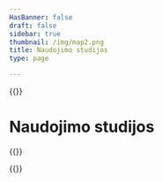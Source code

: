 ```yaml
---
HasBanner: false
draft: false
sidebar: true
thumbnail: /img/map2.png
title: Naudojimo studijos
type: page

---
```

{{<content-start >}}
# Naudojimo studijos
{{<usecases >}}

{{<content-end >}}

